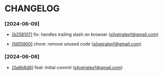 # CHANGELOG


### [2024-06-09]
 * [[b258107]](https://github.com/silveiralexf/goflat/b258107e01e4ceb478597f9d454136385f481284) fix: handles trailing slash on browser (silveiralexf@gmail.com)


 * [[fd05900]](https://github.com/silveiralexf/goflat/fd05900284edc9240fdfcd746126bafff2464e51) chore: remove unused code (silveiralexf@gmail.com)



### [2024-06-08]
 * [[0a6b6d8]](https://github.com/silveiralexf/goflat/0a6b6d8315ea36dd1be6de5970382ab8f46ad533) feat: Initial commit (silveiralexf@gmail.com)


